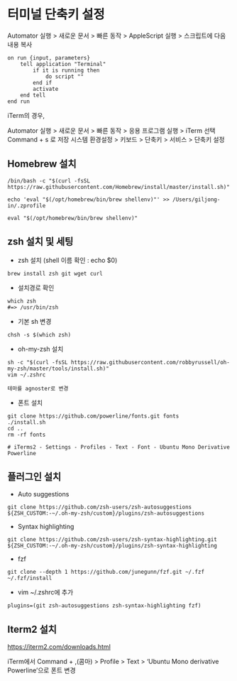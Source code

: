 
# 터미널 단축키 설정

Automator 실행 > 새로운 문서 > 빠른 동작 > AppleScript 실행 > 스크립트에 다음 내용 복사

```
on run {input, parameters}
    tell application "Terminal"
        if it is running then
            do script ""
        end if
        activate
    end tell
end run
```



iTerm의 경우,

Automator 실행 > 새로운 문서 > 빠른 동작 > 응용 프로그램 실행 > iTerm 선택
Command + s 로 저장
시스템 환경설정 > 키보드 > 단축키 > 서비스 > 단축키 설정



## Homebrew 설치
```
/bin/bash -c "$(curl -fsSL https://raw.githubusercontent.com/Homebrew/install/master/install.sh)"

echo 'eval "$(/opt/homebrew/bin/brew shellenv)"' >> /Users/giljong-in/.zprofile

eval "$(/opt/homebrew/bin/brew shellenv)"
```

## zsh 설치 및 세팅

- zsh 설치 (shell 이름 확인 : echo $0)
```
brew install zsh git wget curl
```

- 설치경로 확인
```
which zsh
#=> /usr/bin/zsh
```

- 기본 sh 변경
```
chsh -s $(which zsh)
```

- oh-my-zsh 설치
```
sh -c "$(curl -fsSL https://raw.githubusercontent.com/robbyrussell/oh-my-zsh/master/tools/install.sh)"
vim ~/.zshrc

테마를 agnoster로 변경
```

- 폰트 설치
```
git clone https://github.com/powerline/fonts.git fonts
./install.sh
cd ..
rm -rf fonts 

# iTerms2 - Settings - Profiles - Text - Font - Ubuntu Mono Derivative Powerline
```

## 플러그인 설치
  
  - Auto suggestions
```
git clone https://github.com/zsh-users/zsh-autosuggestions ${ZSH_CUSTOM:-~/.oh-my-zsh/custom}/plugins/zsh-autosuggestions
```

- Syntax highlighting
```  
git clone https://github.com/zsh-users/zsh-syntax-highlighting.git ${ZSH_CUSTOM:-~/.oh-my-zsh/custom}/plugins/zsh-syntax-highlighting
```

- fzf
```  
git clone --depth 1 https://github.com/junegunn/fzf.git ~/.fzf
~/.fzf/install
```

- vim ~/.zshrc에 추가
```  
plugins=(git zsh-autosuggestions zsh-syntax-highlighting fzf)
```


## Iterm2 설치

https://iterm2.com/downloads.html

iTerm에서 Command + ,(콤마) > Profile > Text > ‘Ubuntu Mono derivative Powerline’으로 폰트 변경
